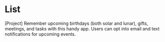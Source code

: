 # List
[Project] Remember upcoming birthdays (both solar and lunar), gifts, meetings, and tasks with this handy app. Users can opt into email and text notifications for upcoming events.
